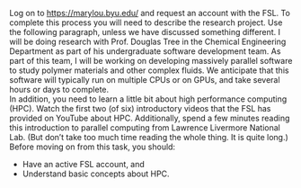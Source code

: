 Log on to https://marylou.byu.edu/ and request an account with the FSL. To complete this process you will need to describe the research project. Use the following paragraph, unless we have discussed something different.
I will be doing research with Prof. Douglas Tree in the Chemical Engineering Department as part of his undergraduate software development team. As part of this team, I will be working on developing massively parallel software to study polymer materials and other complex fluids. We anticipate that this software will typically run on multiple CPUs or on GPUs, and take several hours or days to complete.  
In addition, you need to learn a little bit about high performance computing (HPC). Watch the first two (of six) introductory videos that the FSL has provided on YouTube about HPC. Additionally, spend a few minutes reading this introduction to parallel computing from Lawrence Livermore National Lab. (But don’t take too much time reading the whole thing. It is quite long.)  
Before moving on from this task, you should:  
* Have an active FSL account, and
* Understand basic concepts about HPC.

